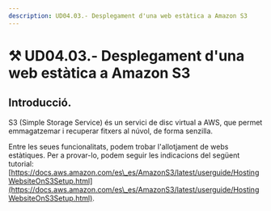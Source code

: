 ```yaml
---
description: UD04.03.- Desplegament d'una web estàtica a Amazon S3
---
```


# ⚒ UD04.03.- Desplegament d'una web estàtica a Amazon S3

## Introducció.

S3 (Simple Storage Service) és un servici de disc virtual a AWS, que permet emmagatzemar i recuperar fitxers al núvol, de forma senzilla.&#x20;

Entre les seues funcionalitats, podem trobar l'allotjament de webs estàtiques. Per a provar-lo, podem seguir les indicacions del següent tutorial: [https://docs.aws.amazon.com/es\_es/AmazonS3/latest/userguide/HostingWebsiteOnS3Setup.html](https://docs.aws.amazon.com/es\_es/AmazonS3/latest/userguide/HostingWebsiteOnS3Setup.html).
